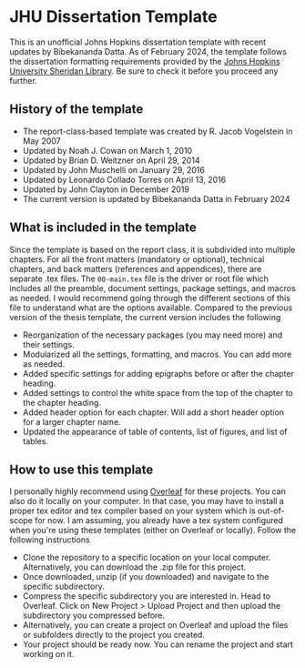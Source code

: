 # JHU Dissertation Template

This is an unofficial Johns Hopkins dissertation template with recent updates by Bibekananda Datta. As of February 2024, the template follows the dissertation formatting requirements provided by the [Johns Hopkins University Sheridan Library](https://www.library.jhu.edu/library-services/electronic-theses-dissertations/formatting-requirements/). Be sure to check it before you proceed any further.


## History of the template

- The report-class-based template was created by R. Jacob Vogelstein in May 2007
- Updated by Noah J. Cowan on March 1, 2010
- Updated by Brian D. Weitzner on April 29, 2014 
- Updated by John Muschelli on January 29, 2016 
- Updated by Leonardo Collado Torres on April 13, 2016 
- Updated by John Clayton in December 2019
- The current version is updated by Bibekananda Datta in February 2024



## What is included in the template

Since the template is based on the report class, it is subdivided into multiple chapters. For all the front matters (mandatory or optional), technical chapters, and back matters (references and appendices), there are separate .tex files. The `00-main.tex` file is the driver or root file which includes all the preamble, document settings, package settings, and macros as needed. I would recommend going through the different sections of this file to understand what are the options available. Compared to the previous version of the thesis template, the current version includes the following
- Reorganization of the necessary packages (you may need more) and their settings.
- Modularized all the settings, formatting, and macros. You can add more as needed.
- Added specific settings for adding epigraphs before or after the chapter heading.
- Added settings to control the white space from the top of the chapter to the chapter heading.
- Added header option for each chapter. Will add a short header option for a larger chapter name.
- Updated the appearance of table of contents, list of figures, and list of tables.



## How to use this template

I personally highly recommend using [Overleaf](https://www.overleaf.com) for these projects. You can also do it locally on your computer. In that case, you may have to install a proper tex editor and tex compiler based on your system which is out-of-scope for now. I am assuming, you already have a tex system configured when you're using these templates (either on Overleaf or locally). Follow the following instructions

- Clone the repository to a specific location on your local computer. Alternatively, you can download the .zip file for this project.
- Once downloaded, unzip (if you downloaded) and navigate to the specific subdirectory.
- Compress the specific subdirectory you are interested in. Head to Overleaf. Click on New Project > Upload Project and then upload the subdirectory you compressed before.
- Alternatively, you can create a project on Overleaf and upload the files or subfolders directly to the project you created.
- Your project should be ready now. You can rename the project and start working on it.
